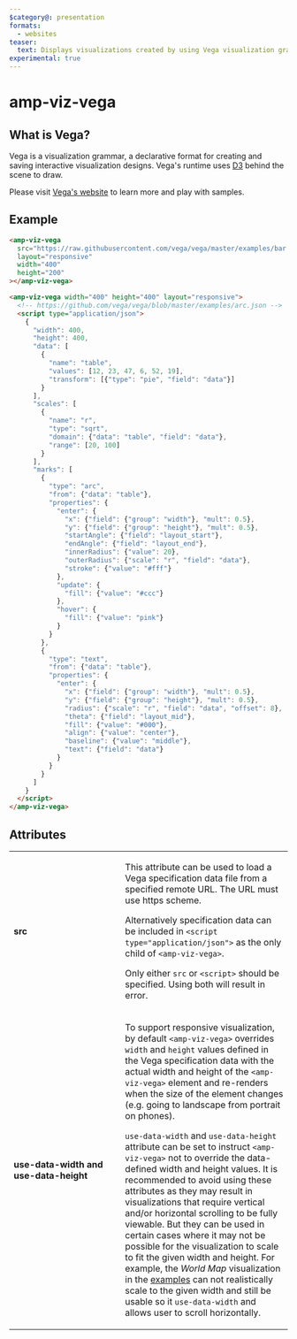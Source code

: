 ```yaml
---
$category@: presentation
formats:
  - websites
teaser:
  text: Displays visualizations created by using Vega visualization grammar.
experimental: true
---
```


<!---
Copyright 2016 The AMP HTML Authors. All Rights Reserved.

Licensed under the Apache License, Version 2.0 (the "License");
you may not use this file except in compliance with the License.
You may obtain a copy of the License at

      http://www.apache.org/licenses/LICENSE-2.0

Unless required by applicable law or agreed to in writing, software
distributed under the License is distributed on an "AS-IS" BASIS,
WITHOUT WARRANTIES OR CONDITIONS OF ANY KIND, either express or implied.
See the License for the specific language governing permissions and
limitations under the License.
-->

# amp-viz-vega

## What is Vega?

Vega is a visualization grammar, a declarative format for creating and saving
interactive visualization designs. Vega's runtime uses [D3](https://github.com/d3/d3)
behind the scene to draw.

Please visit [Vega's website](https://vega.github.io/vega/)
to learn more and play with samples.

## Example

```html
<amp-viz-vega
  src="https://raw.githubusercontent.com/vega/vega/master/examples/bar.json"
  layout="responsive"
  width="400"
  height="200"
></amp-viz-vega>
```

```html
<amp-viz-vega width="400" height="400" layout="responsive">
  <!-- https://github.com/vega/vega/blob/master/examples/arc.json -->
  <script type="application/json">
    {
      "width": 400,
      "height": 400,
      "data": [
        {
          "name": "table",
          "values": [12, 23, 47, 6, 52, 19],
          "transform": [{"type": "pie", "field": "data"}]
        }
      ],
      "scales": [
        {
          "name": "r",
          "type": "sqrt",
          "domain": {"data": "table", "field": "data"},
          "range": [20, 100]
        }
      ],
      "marks": [
        {
          "type": "arc",
          "from": {"data": "table"},
          "properties": {
            "enter": {
              "x": {"field": {"group": "width"}, "mult": 0.5},
              "y": {"field": {"group": "height"}, "mult": 0.5},
              "startAngle": {"field": "layout_start"},
              "endAngle": {"field": "layout_end"},
              "innerRadius": {"value": 20},
              "outerRadius": {"scale": "r", "field": "data"},
              "stroke": {"value": "#fff"}
            },
            "update": {
              "fill": {"value": "#ccc"}
            },
            "hover": {
              "fill": {"value": "pink"}
            }
          }
        },
        {
          "type": "text",
          "from": {"data": "table"},
          "properties": {
            "enter": {
              "x": {"field": {"group": "width"}, "mult": 0.5},
              "y": {"field": {"group": "height"}, "mult": 0.5},
              "radius": {"scale": "r", "field": "data", "offset": 8},
              "theta": {"field": "layout_mid"},
              "fill": {"value": "#000"},
              "align": {"value": "center"},
              "baseline": {"value": "middle"},
              "text": {"field": "data"}
            }
          }
        }
      ]
    }
  </script>
</amp-viz-vega>
```

## Attributes

<table>
  <tr>
    <td width="40%"><strong>src</strong></td>
    <td><p>This attribute can be used to load a Vega specification data file
  from a specified remote URL. The URL must use https scheme.</p>
<p>Alternatively specification data can be included in <code>&lt;script type="application/json"&gt;</code>
  as the only child of <code>&lt;amp-viz-vega&gt;</code>.<br></p>
<p>Only either <code>src</code> or <code>&lt;script&gt;</code> should be specified. Using both will result in error.</p></td>
  </tr>
  <tr>
    <td width="40%"><strong>use-data-width and use-data-height</strong></td>
    <td><p>To support responsive visualization, by default <code>&lt;amp-viz-vega&gt;</code> overrides <code>width</code>
  and <code>height</code> values defined in the Vega specification data with the actual width
  and height of the <code>&lt;amp-viz-vega&gt;</code> element and re-renders when the size of the
  element changes (e.g. going to landscape from portrait on phones).</p>
<p><code>use-data-width</code> and <code>use-data-height</code> attribute can be set to instruct <code>&lt;amp-viz-vega&gt;</code>
  not to override the data-defined width and height values. It is recommended to avoid
  using these attributes as they may result in visualizations that require vertical
  and/or horizontal scrolling to be fully viewable. But they can be used in certain
  cases where it may not be possible for the visualization to scale to fit the given
  width and height. For example, the <em>World Map</em> visualization in the
  <a href="https://github.com/ampproject/amphtml/blob/main/examples/viz-vega.amp.html">examples</a>
  can not realistically scale to the given width and still be usable so it <code>use-data-width</code>
  and allows user to scroll horizontally.</p></td>
  </tr>
</table>
